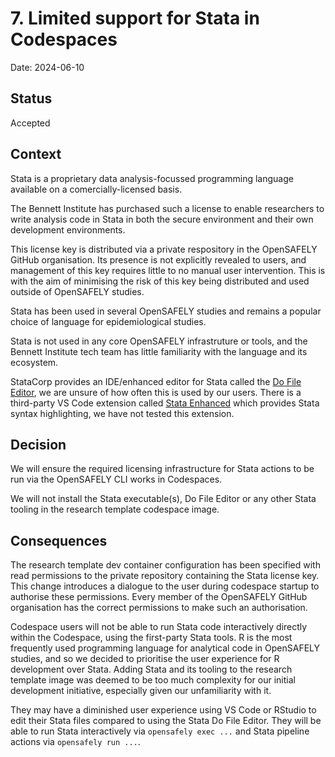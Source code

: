 # 7. Limited support for Stata in Codespaces

Date: 2024-06-10

## Status

Accepted

## Context

Stata is a proprietary data analysis-focussed programming language available on a comercially-licensed basis.

The Bennett Institute has purchased such a license to enable researchers to write analysis code in Stata in both the secure environment and their own development environments.

This license key is distributed via a private respository in the OpenSAFELY GitHub organisation.
Its presence is not explicitly revealed to users, and management of this key requires little to no manual user intervention.
This is with the aim of minimising the risk of this key being distributed and used outside of OpenSAFELY studies.

Stata has been used in several OpenSAFELY studies and remains a popular choice of language for epidemiological studies.

Stata is not used in any core OpenSAFELY infrastruture or tools, and the Bennett Institute tech team has little familiarity with the language and its ecosystem.

StataCorp provides an IDE/enhanced editor for Stata called the [Do File Editor](https://www.stata.com/features/overview/do-file-editor/), we are unsure of how often this is used by our users.
There is a third-party VS Code extension called [Stata Enhanced](https://marketplace.visualstudio.com/items?itemName=kylebarron.stata-enhanced) which provides Stata syntax highlighting, we have not tested this extension.


## Decision

We will ensure the required licensing infrastructure for Stata actions to be run via the OpenSAFELY CLI works in Codespaces.

We will not install the Stata executable(s), Do File Editor or any other Stata tooling in the research template codespace image.

## Consequences

The research template dev container configuration has been specified with read permissions to the private repository containing the Stata license key.
This change introduces a dialogue to the user during codespace startup to authorise these permissions.
Every member of the OpenSAFELY GitHub organisation has the correct permissions to make such an authorisation.

Codespace users will not be able to run Stata code interactively directly within the Codespace, using the first-party Stata tools.
R is the most frequently used programming language for analytical code in OpenSAFELY studies, and so we decided to prioritise the user experience for R development over Stata.
Adding Stata and its tooling to the research template image was deemed to be too much complexity for our initial development initiative, especially given our unfamiliarity with it.


They may have a diminished user experience using VS Code or RStudio to edit their Stata files compared to using the Stata Do File Editor.
They will be able to run Stata interactively via `opensafely exec ...` and Stata pipeline actions via `opensafely run ...`.
